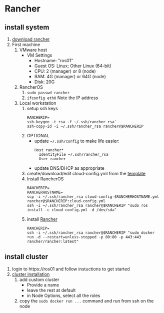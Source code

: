 # Rancher

## install system
1) [download rancher](https://github.com/rancher/os)
2) First machine
   1) VMware host
      * VM Settings
         * Hostname:  "ros01"    
         * Guest OS:  Linux; Other Linux (64-bit)
         * CPU: 2 (manager) or 8 (node)
         * RAM: 4G (manager) or 64G (node)
         * Disk: 20G
   2) RancherOS
      1) `sudo passwd rancher`
      2) `ifconfig eth0` Note the IP address
   3) Local workstation
      1) setup ssh keys
         ``` shell
         RANCHERIP=
         ssh-keygen -t rsa -f ~/.ssh/rancher_rsa`
         ssh-copy-id -i ~/.ssh/rancher_rsa rancher@$RANCHERIP
         ```
      2) OPTIONAL
         * update `~/.ssh/config` to make life easier:
            ```
            Host rancher*
              IdentityFile ~/.ssh/rancher_rsa
              User rancher
            ```
          * update DNS/DHCP as appropriate
      3) create/download/edit cloud-config.yml from the [template](https://raw.githubusercontent.com/shepner/Docker/master/Rancher/cloud-config-template.yml)
      4) Install RancherOS
         ``` shell
         RANCHERIP=
         RANCHERHOSTNAME=
         scp -i ~/.ssh/rancher_rsa cloud-config-$RANCHERHOSTNAME.yml rancher@$RANCHERIP:cloud-config.yml
         ssh -i ~/.ssh/rancher_rsa rancher@$RANCHERIP "sudo ros install -c cloud-config.yml -d /dev/sda"
         ```
      5) install [Rancher](https://rancher.com/products/rancher/)
         ``` shell
         RANCHERIP=
         ssh -i ~/.ssh/rancher_rsa rancher@$RANCHERIP "sudo docker run -d --restart=unless-stopped -p 80:80 -p 443:443 rancher/rancher:latest"
         ```
## install cluster

1) login to https://ros01 and follow instuctions to get started
2) [cluster installation](https://rancher.com/docs/rancher/v2.x/en/quick-start-guide/deployment/quickstart-manual-setup/)
   1) add custom cluster
      * Provide a name
      * leave the rest at default
      * in Node Options, select all the roles
   2) copy the `sudo docker run ...` command and run from ssh on the node
   
   

   
      
      
